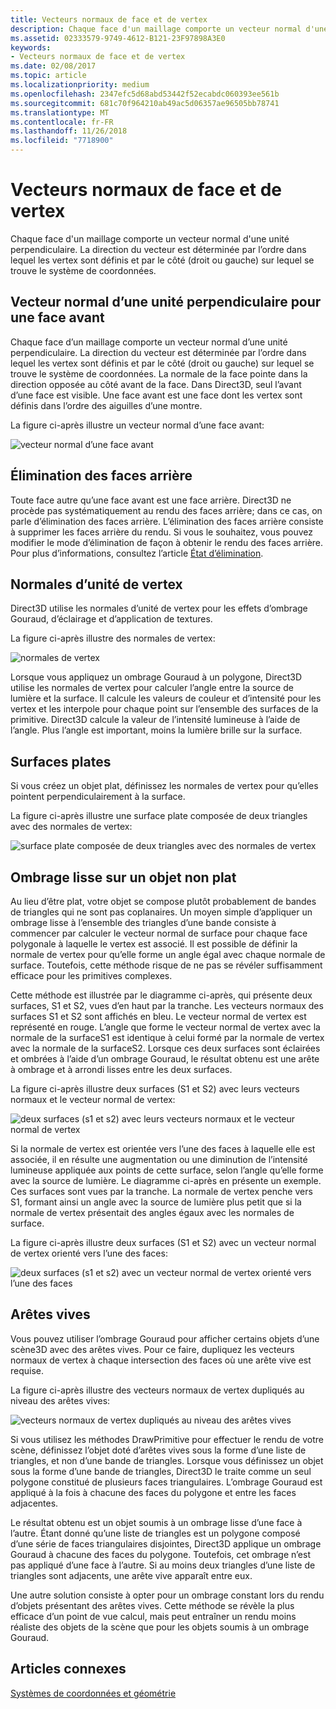 ```yaml
---
title: Vecteurs normaux de face et de vertex
description: Chaque face d'un maillage comporte un vecteur normal d'une unité perpendiculaire. La direction du vecteur est déterminée par l’ordre dans lequel les vertex sont définis et par le côté (droit ou gauche) sur lequel se trouve le système de coordonnées.
ms.assetid: 02333579-9749-4612-B121-23F97898A3E0
keywords:
- Vecteurs normaux de face et de vertex
ms.date: 02/08/2017
ms.topic: article
ms.localizationpriority: medium
ms.openlocfilehash: 2347efc5d68abd53442f52ecabdc060393ee561b
ms.sourcegitcommit: 681c70f964210ab49ac5d06357ae96505bb78741
ms.translationtype: MT
ms.contentlocale: fr-FR
ms.lasthandoff: 11/26/2018
ms.locfileid: "7718900"
---
```

# <a name="face-and-vertex-normal-vectors"></a>Vecteurs normaux de face et de vertex


Chaque face d'un maillage comporte un vecteur normal d'une unité perpendiculaire. La direction du vecteur est déterminée par l’ordre dans lequel les vertex sont définis et par le côté (droit ou gauche) sur lequel se trouve le système de coordonnées.

## <a name="span-idperpendicularunitnormalvectorforafrontfacespanspan-idperpendicularunitnormalvectorforafrontfacespanspan-idperpendicularunitnormalvectorforafrontfacespanperpendicular-unit-normal-vector-for-a-front-face"></a><span id="Perpendicular_unit_normal_vector_for_a_front_face"></span><span id="perpendicular_unit_normal_vector_for_a_front_face"></span><span id="PERPENDICULAR_UNIT_NORMAL_VECTOR_FOR_A_FRONT_FACE"></span>Vecteur normal d’une unité perpendiculaire pour une face avant


Chaque face d’un maillage comporte un vecteur normal d’une unité perpendiculaire. La direction du vecteur est déterminée par l’ordre dans lequel les vertex sont définis et par le côté (droit ou gauche) sur lequel se trouve le système de coordonnées. La normale de la face pointe dans la direction opposée au côté avant de la face. Dans Direct3D, seul l’avant d’une face est visible. Une face avant est une face dont les vertex sont définis dans l’ordre des aiguilles d’une montre.

La figure ci-après illustre un vecteur normal d’une face avant:

![vecteur normal d’une face avant](images/nrmlvect.png)

## <a name="span-idcullingbackfacesspanspan-idcullingbackfacesspanspan-idcullingbackfacesspanculling-back-faces"></a><span id="Culling_back_faces"></span><span id="culling_back_faces"></span><span id="CULLING_BACK_FACES"></span>Élimination des faces arrière


Toute face autre qu’une face avant est une face arrière. Direct3D ne procède pas systématiquement au rendu des faces arrière; dans ce cas, on parle d’élimination des faces arrière. L’élimination des faces arrière consiste à supprimer les faces arrière du rendu. Si vous le souhaitez, vous pouvez modifier le mode d’élimination de façon à obtenir le rendu des faces arrière. Pour plus d’informations, consultez l’article [État d’élimination](https://msdn.microsoft.com/library/windows/desktop/bb204882).

## <a name="span-idvertexunitnormalsspanspan-idvertexunitnormalsspanspan-idvertexunitnormalsspanvertex-unit-normals"></a><span id="Vertex_unit_normals"></span><span id="vertex_unit_normals"></span><span id="VERTEX_UNIT_NORMALS"></span>Normales d’unité de vertex


Direct3D utilise les normales d’unité de vertex pour les effets d’ombrage Gouraud, d’éclairage et d’application de textures.

La figure ci-après illustre des normales de vertex:

![normales de vertex](images/vertnrml.png)

Lorsque vous appliquez un ombrage Gouraud à un polygone, Direct3D utilise les normales de vertex pour calculer l’angle entre la source de lumière et la surface. Il calcule les valeurs de couleur et d’intensité pour les vertex et les interpole pour chaque point sur l’ensemble des surfaces de la primitive. Direct3D calcule la valeur de l’intensité lumineuse à l’aide de l’angle. Plus l’angle est important, moins la lumière brille sur la surface.

## <a name="span-idflatsurfacesspanspan-idflatsurfacesspanspan-idflatsurfacesspanflat-surfaces"></a><span id="Flat_surfaces"></span><span id="flat_surfaces"></span><span id="FLAT_SURFACES"></span>Surfaces plates


Si vous créez un objet plat, définissez les normales de vertex pour qu’elles pointent perpendiculairement à la surface.

La figure ci-après illustre une surface plate composée de deux triangles avec des normales de vertex:

![surface plate composée de deux triangles avec des normales de vertex](images/flatvert.png)

## <a name="span-idsmoothshadingonanon-flatobjectspanspan-idsmoothshadingonanon-flatobjectspanspan-idsmoothshadingonanon-flatobjectspansmooth-shading-on-a-non-flat-object"></a><span id="Smooth_shading_on_a_non-flat_object"></span><span id="smooth_shading_on_a_non-flat_object"></span><span id="SMOOTH_SHADING_ON_A_NON-FLAT_OBJECT"></span>Ombrage lisse sur un objet non plat


Au lieu d’être plat, votre objet se compose plutôt probablement de bandes de triangles qui ne sont pas coplanaires. Un moyen simple d’appliquer un ombrage lisse à l’ensemble des triangles d’une bande consiste à commencer par calculer le vecteur normal de surface pour chaque face polygonale à laquelle le vertex est associé. Il est possible de définir la normale de vertex pour qu’elle forme un angle égal avec chaque normale de surface. Toutefois, cette méthode risque de ne pas se révéler suffisamment efficace pour les primitives complexes.

Cette méthode est illustrée par le diagramme ci-après, qui présente deux surfaces, S1 et S2, vues d’en haut par la tranche. Les vecteurs normaux des surfaces S1 et S2 sont affichés en bleu. Le vecteur normal de vertex est représenté en rouge. L’angle que forme le vecteur normal de vertex avec la normale de la surfaceS1 est identique à celui formé par la normale de vertex avec la normale de la surfaceS2. Lorsque ces deux surfaces sont éclairées et ombrées à l’aide d’un ombrage Gouraud, le résultat obtenu est une arête à ombrage et à arrondi lisses entre les deux surfaces.

La figure ci-après illustre deux surfaces (S1 et S2) avec leurs vecteurs normaux et le vecteur normal de vertex:

![deux surfaces (s1 et s2) avec leurs vecteurs normaux et le vecteur normal de vertex](images/gvert.png)

Si la normale de vertex est orientée vers l’une des faces à laquelle elle est associée, il en résulte une augmentation ou une diminution de l’intensité lumineuse appliquée aux points de cette surface, selon l’angle qu’elle forme avec la source de lumière. Le diagramme ci-après en présente un exemple. Ces surfaces sont vues par la tranche. La normale de vertex penche vers S1, formant ainsi un angle avec la source de lumière plus petit que si la normale de vertex présentait des angles égaux avec les normales de surface.

La figure ci-après illustre deux surfaces (S1 et S2) avec un vecteur normal de vertex orienté vers l’une des faces:

![deux surfaces (s1 et s2) avec un vecteur normal de vertex orienté vers l’une des faces](images/gvert2.png)

## <a name="span-idsharpedgesspanspan-idsharpedgesspanspan-idsharpedgesspansharp-edges"></a><span id="Sharp_edges"></span><span id="sharp_edges"></span><span id="SHARP_EDGES"></span>Arêtes vives


Vous pouvez utiliser l’ombrage Gouraud pour afficher certains objets d’une scène3D avec des arêtes vives. Pour ce faire, dupliquez les vecteurs normaux de vertex à chaque intersection des faces où une arête vive est requise.

La figure ci-après illustre des vecteurs normaux de vertex dupliqués au niveau des arêtes vives:

![vecteurs normaux de vertex dupliqués au niveau des arêtes vives](images/shade1.png)

Si vous utilisez les méthodes DrawPrimitive pour effectuer le rendu de votre scène, définissez l’objet doté d’arêtes vives sous la forme d’une liste de triangles, et non d’une bande de triangles. Lorsque vous définissez un objet sous la forme d’une bande de triangles, Direct3D le traite comme un seul polygone constitué de plusieurs faces triangulaires. L’ombrage Gouraud est appliqué à la fois à chacune des faces du polygone et entre les faces adjacentes.

Le résultat obtenu est un objet soumis à un ombrage lisse d’une face à l’autre. Étant donné qu’une liste de triangles est un polygone composé d’une série de faces triangulaires disjointes, Direct3D applique un ombrage Gouraud à chacune des faces du polygone. Toutefois, cet ombrage n’est pas appliqué d’une face à l’autre. Si au moins deux triangles d’une liste de triangles sont adjacents, une arête vive apparaît entre eux.

Une autre solution consiste à opter pour un ombrage constant lors du rendu d’objets présentant des arêtes vives. Cette méthode se révèle la plus efficace d’un point de vue calcul, mais peut entraîner un rendu moins réaliste des objets de la scène que pour les objets soumis à un ombrage Gouraud.

## <a name="span-idrelated-topicsspanrelated-topics"></a><span id="related-topics"></span>Articles connexes


[Systèmes de coordonnées et géométrie](coordinate-systems-and-geometry.md)

 

 




